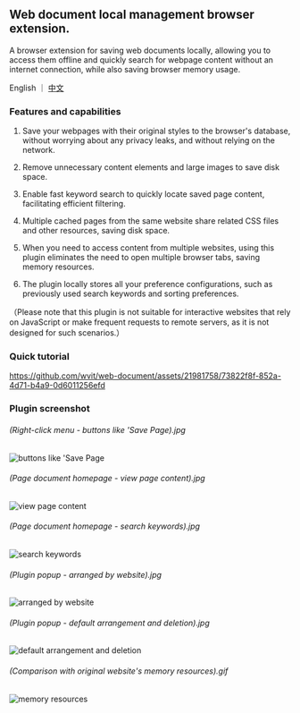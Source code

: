 ## Web document local management browser extension.

A browser extension for saving web documents locally, allowing you to access them offline and quickly search for webpage content without an internet connection, while also saving browser memory usage.

English ｜ [中文](./README-zh_CN.md)

### Features and capabilities

1. Save your webpages with their original styles to the browser's database, without worrying about any privacy leaks, and without relying on the network.

2. Remove unnecessary content elements and large images to save disk space.

3. Enable fast keyword search to quickly locate saved page content, facilitating efficient filtering.

4. Multiple cached pages from the same website share related CSS files and other resources, saving disk space.

5. When you need to access content from multiple websites, using this plugin eliminates the need to open multiple browser tabs, saving memory resources.

6. The plugin locally stores all your preference configurations, such as previously used search keywords and sorting preferences.

（Please note that this plugin is not suitable for interactive websites that rely on JavaScript or make frequent requests to remote servers, as it is not designed for such scenarios.）

### Quick tutorial

https://github.com/wvit/web-document/assets/21981758/73822f8f-852a-4d71-b4a9-0d6011256efd

### Plugin screenshot

###### (Right-click menu - buttons like 'Save Page).jpg

![buttons like 'Save Page](https://wvit.github.io/static/web-document/img6.jpg)

###### (Page document homepage - view page content).jpg

![view page content](https://wvit.github.io/static/web-document/img3.jpg)

###### (Page document homepage - search keywords).jpg

![search keywords](https://wvit.github.io/static/web-document/img2.jpg)

###### (Plugin popup - arranged by website).jpg

![arranged by website](https://wvit.github.io/static/web-document/img4.jpg)

###### (Plugin popup - default arrangement and deletion).jpg

![default arrangement and deletion](https://wvit.github.io/static/web-document/img5.jpg)

###### (Comparison with original website's memory resources).gif

![memory resources](https://wvit.github.io/static/web-document/img1.gif)
